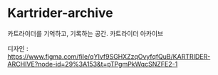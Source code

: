 # Kartrider-archive
카트라이더를 기억하고, 기록하는 공간. 카트라이더 아카이브

디자인 : https://www.figma.com/file/qYIvf9SGHXZzqOvyfqfQuB/KARTRIDER-ARCHIVE?node-id=29%3A153&t=pTPgmPkWqcSNZFE2-1
